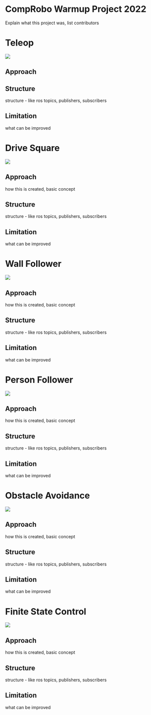 # CompRobo Warmup Project 2022

Explain what this project was, list contributors

# Teleop

![](pictures/teleop_demo.gif)

## Approach


## Structure
structure - like ros topics, publishers, subscribers

## Limitation
what can be improved

# Drive Square

![](pictures/drive_square_demo.gif)

## Approach
how this is created, basic concept

## Structure
structure - like ros topics, publishers, subscribers

## Limitation
what can be improved

# Wall Follower

![](pictures/wall_follower_demo.gif)

## Approach
how this is created, basic concept

## Structure
structure - like ros topics, publishers, subscribers

## Limitation
what can be improved

# Person Follower

![](pictures/person_follower_demo.gif)

## Approach
how this is created, basic concept

## Structure
structure - like ros topics, publishers, subscribers

## Limitation
what can be improved

# Obstacle Avoidance

![](pictures/obstacle_avoidance_demo.gif)

## Approach
how this is created, basic concept

## Structure
structure - like ros topics, publishers, subscribers

## Limitation
what can be improved

# Finite State Control

![](pictures/finite_state_controller_demo.gif)

## Approach
how this is created, basic concept

## Structure
structure - like ros topics, publishers, subscribers

## Limitation
what can be improved